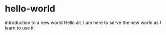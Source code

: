 # hello-world
introduction to a new world
Hello all,
I am here to serve the new world as I learn to use it
